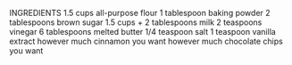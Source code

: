 INGREDIENTS
1.5 cups all-purpose flour
1 tablespoon baking powder
2 tablespoons brown sugar
1.5 cups + 2 tablespoons milk
2 teaspoons vinegar
6 tablespoons melted butter
1/4 teaspoon salt
1 teaspoon vanilla extract
however much cinnamon you want
however much chocolate chips you want